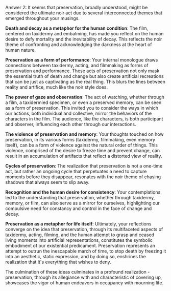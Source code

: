 Answer 2:
It seems that preservation, broadly understood, might be considered the ultimate noir act due to several interconnected themes that emerged throughout your musings.

**Death and decay as a metaphor for the human condition**: The film, centered on taxidermy and embalming, has made you reflect on the human desire to defy mortality and the inevitability of decay. This reflects the noir theme of confronting and acknowledging the darkness at the heart of human nature. 

**Preservation as a form of performance**: Your internal monologue draws connections between taxidermy, acting, and filmmaking as forms of preservation and performance. These acts of preservation not only mask the essential truth of death and change but also create artificial recreations that can be just as captivating as the real thing. This blurs the lines between reality and artifice, much like the noir style does.

**The power of gaze and observation**: The act of watching, whether through a film, a taxidermied specimen, or even a preserved memory, can be seen as a form of preservation. This invited you to consider the ways in which our actions, both individual and collective, mirror the behaviors of the characters in the film. The audience, like the characters, is both participant and observer, influencing each other through our interactions.

**The violence of preservation and memory**: Your thoughts touched on how preservation, in its various forms (taxidermy, filmmaking, even memory itself), can be a form of violence against the natural order of things. This violence, comprised of the desire to freeze time and prevent change, can result in an accumulation of artifacts that reflect a distorted view of reality.

**Cycles of preservation**: The realization that preservation is not a one-time act, but rather an ongoing cycle that perpetuates a need to capture moments before they disappear, resonates with the noir theme of chasing shadows that always seem to slip away.

**Recognition and the human desire for consistency**: Your contemplations led to the understanding that preservation, whether through taxidermy, memory, or film, can also serve as a mirror for ourselves, highlighting our compulsive need for constancy and control in the face of change and decay.

**Preservation as a metaphor for life itself**: Ultimately, your reflections converge on the idea that preservation, through its multifaceted aspects of taxidermy, acting, filming, and the human attempt to grasp and ceased living moments into artificial representations, constitutes the symbolic embodiment of our existential predicament. Preservation represents an attempt to outrun the inescapable march of time, to stop death by freezing it into an aesthetic, static expression, and by doing so, enshrines the realization that it's everything that wishes to deny.

The culmination of these ideas culminates in a profound realization - preservation, through its allegiance with and characteristic of covering up, showcases the vigor of human endeavors in occupancy with mourning life.